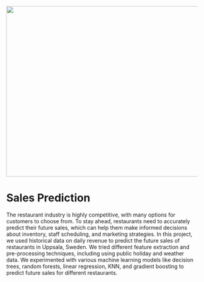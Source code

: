 <p align="center">
  <img width="600" height="450" src="https://i.hizliresim.com/nhzvzd9.jpeg">
</p>


# Sales Prediction 

The restaurant industry is highly competitive, with many options for customers to choose from. To stay ahead, restaurants need to accurately predict their future sales, which can help them make informed decisions about inventory, staff scheduling, and marketing strategies. In this project, we used historical data on daily revenue to predict the future sales of restaurants in Uppsala, Sweden. We tried different feature extraction and pre-processing techniques, including using public holiday and weather data. We experimented with various machine learning models like decision trees, random forests, linear regression, KNN, and gradient boosting to predict future sales for different restaurants.
